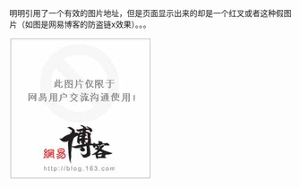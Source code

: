 明明引用了一个有效的图片地址，但是页面显示出来的却是一个红叉或者这种假图片（如图是网易博客的防盗链x效果）。。。

![](/assets/防盗链-2018年02月01日21:38:26.png)

